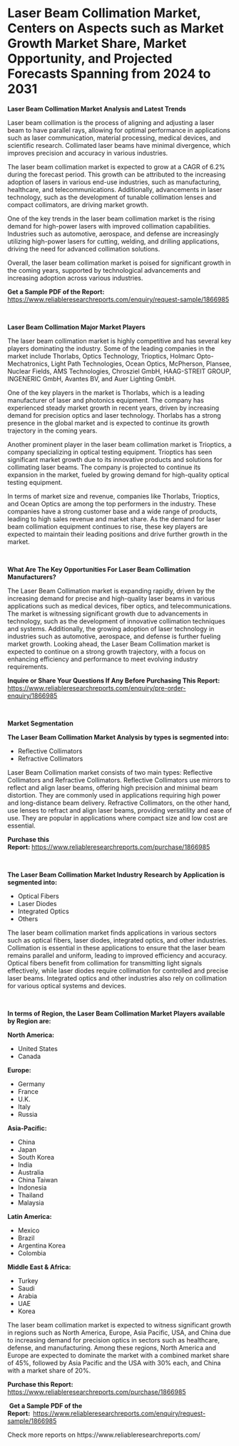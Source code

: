 <p><h1>Laser Beam Collimation Market, Centers on Aspects such as Market Growth Market Share, Market Opportunity, and Projected Forecasts Spanning from 2024 to 2031</h1></p><p><strong>Laser Beam Collimation Market Analysis and Latest Trends</strong></p>
<p><p>Laser beam collimation is the process of aligning and adjusting a laser beam to have parallel rays, allowing for optimal performance in applications such as laser communication, material processing, medical devices, and scientific research. Collimated laser beams have minimal divergence, which improves precision and accuracy in various industries.</p><p>The laser beam collimation market is expected to grow at a CAGR of 6.2% during the forecast period. This growth can be attributed to the increasing adoption of lasers in various end-use industries, such as manufacturing, healthcare, and telecommunications. Additionally, advancements in laser technology, such as the development of tunable collimation lenses and compact collimators, are driving market growth.</p><p>One of the key trends in the laser beam collimation market is the rising demand for high-power lasers with improved collimation capabilities. Industries such as automotive, aerospace, and defense are increasingly utilizing high-power lasers for cutting, welding, and drilling applications, driving the need for advanced collimation solutions.</p><p>Overall, the laser beam collimation market is poised for significant growth in the coming years, supported by technological advancements and increasing adoption across various industries.</p></p>
<p><strong>Get a Sample PDF of the Report:&nbsp;</strong> <a href="https://www.reliableresearchreports.com/enquiry/request-sample/1866985">https://www.reliableresearchreports.com/enquiry/request-sample/1866985</a></p>
<p>&nbsp;</p>
<p><strong>Laser Beam Collimation Major Market Players</strong></p>
<p><p>The laser beam collimation market is highly competitive and has several key players dominating the industry. Some of the leading companies in the market include Thorlabs, Optics Technology, Trioptics, Holmarc Opto-Mechatronics, Light Path Technologies, Ocean Optics, McPherson, Plansee, Nuclear Fields, AMS Technologies, Chrosziel GmbH, HAAG-STREIT GROUP, INGENERIC GmbH, Avantes BV, and Auer Lighting GmbH.</p><p>One of the key players in the market is Thorlabs, which is a leading manufacturer of laser and photonics equipment. The company has experienced steady market growth in recent years, driven by increasing demand for precision optics and laser technology. Thorlabs has a strong presence in the global market and is expected to continue its growth trajectory in the coming years.</p><p>Another prominent player in the laser beam collimation market is Trioptics, a company specializing in optical testing equipment. Trioptics has seen significant market growth due to its innovative products and solutions for collimating laser beams. The company is projected to continue its expansion in the market, fueled by growing demand for high-quality optical testing equipment.</p><p>In terms of market size and revenue, companies like Thorlabs, Trioptics, and Ocean Optics are among the top performers in the industry. These companies have a strong customer base and a wide range of products, leading to high sales revenue and market share. As the demand for laser beam collimation equipment continues to rise, these key players are expected to maintain their leading positions and drive further growth in the market.</p></p>
<p>&nbsp;</p>
<p><strong>What Are The Key Opportunities For Laser Beam Collimation Manufacturers?</strong></p>
<p><p>The Laser Beam Collimation market is expanding rapidly, driven by the increasing demand for precise and high-quality laser beams in various applications such as medical devices, fiber optics, and telecommunications. The market is witnessing significant growth due to advancements in technology, such as the development of innovative collimation techniques and systems. Additionally, the growing adoption of laser technology in industries such as automotive, aerospace, and defense is further fueling market growth. Looking ahead, the Laser Beam Collimation market is expected to continue on a strong growth trajectory, with a focus on enhancing efficiency and performance to meet evolving industry requirements.</p></p>
<p><strong>Inquire or Share Your Questions If Any Before Purchasing This Report:</strong> <a href="https://www.reliableresearchreports.com/enquiry/pre-order-enquiry/1866985">https://www.reliableresearchreports.com/enquiry/pre-order-enquiry/1866985</a></p>
<p>&nbsp;</p>
<p><strong>Market Segmentation</strong></p>
<p><strong>The Laser Beam Collimation Market Analysis by types is segmented into:</strong></p>
<p><ul><li>Reflective Collimators</li><li>Refractive Collimators</li></ul></p>
<p><p>Laser Beam Collimation market consists of two main types: Reflective Collimators and Refractive Collimators. Reflective Collimators use mirrors to reflect and align laser beams, offering high precision and minimal beam distortion. They are commonly used in applications requiring high power and long-distance beam delivery. Refractive Collimators, on the other hand, use lenses to refract and align laser beams, providing versatility and ease of use. They are popular in applications where compact size and low cost are essential.</p></p>
<p><strong>Purchase this Report:&nbsp;</strong><a href="https://www.reliableresearchreports.com/purchase/1866985">https://www.reliableresearchreports.com/purchase/1866985</a></p>
<p>&nbsp;</p>
<p><strong>The Laser Beam Collimation Market Industry Research by Application is segmented into:</strong></p>
<p><ul><li>Optical Fibers</li><li>Laser Diodes</li><li>Integrated Optics</li><li>Others</li></ul></p>
<p><p>The laser beam collimation market finds applications in various sectors such as optical fibers, laser diodes, integrated optics, and other industries. Collimation is essential in these applications to ensure that the laser beam remains parallel and uniform, leading to improved efficiency and accuracy. Optical fibers benefit from collimation for transmitting light signals effectively, while laser diodes require collimation for controlled and precise laser beams. Integrated optics and other industries also rely on collimation for various optical systems and devices.</p></p>
<p>&nbsp;</p>
<p><strong>In terms of Region, the Laser Beam Collimation Market Players available by Region are:</strong></p>
<p>
    <p> <strong> North America: </strong>
        <ul>
            <li>United States</li>
            <li>Canada</li>
        </ul>
        </p> 
    <p> <strong> Europe: </strong>
        <ul>
            <li>Germany</li>
            <li>France</li>
            <li>U.K.</li>
            <li>Italy</li>
            <li>Russia</li>
        </ul>
        </p> 
    <p> <strong> Asia-Pacific: </strong>
        <ul>
            <li>China</li>
            <li>Japan</li>
            <li>South Korea</li>
            <li>India</li>
            <li>Australia</li>
            <li>China Taiwan</li>
            <li>Indonesia</li>
            <li>Thailand</li>
            <li>Malaysia</li>
        </ul>
        </p> 
    <p> <strong> Latin America: </strong>
        <ul>
            <li>Mexico</li>
            <li>Brazil</li>
            <li>Argentina Korea</li>
            <li>Colombia</li>
        </ul>
        </p> 
    <p> <strong> Middle East & Africa: </strong>
        <ul>
            <li>Turkey</li>
            <li>Saudi</li>
            <li>Arabia</li>
            <li>UAE</li>
            <li>Korea</li>
        </ul>
    </p>
    </p>
<p><p>The laser beam collimation market is expected to witness significant growth in regions such as North America, Europe, Asia Pacific, USA, and China due to increasing demand for precision optics in sectors such as healthcare, defense, and manufacturing. Among these regions, North America and Europe are expected to dominate the market with a combined market share of 45%, followed by Asia Pacific and the USA with 30% each, and China with a market share of 20%.</p></p>
<p><strong>Purchase this Report: </strong><a href="https://www.reliableresearchreports.com/purchase/1866985">https://www.reliableresearchreports.com/purchase/1866985</a></p>
<p>&nbsp;<strong>Get a Sample PDF of the Report:&nbsp;&nbsp;</strong><a href="https://www.reliableresearchreports.com/enquiry/request-sample/1866985">https://www.reliableresearchreports.com/enquiry/request-sample/1866985</a></p>
<p><strong></strong></p>
<p>Check more reports on https://www.reliableresearchreports.com/</p>